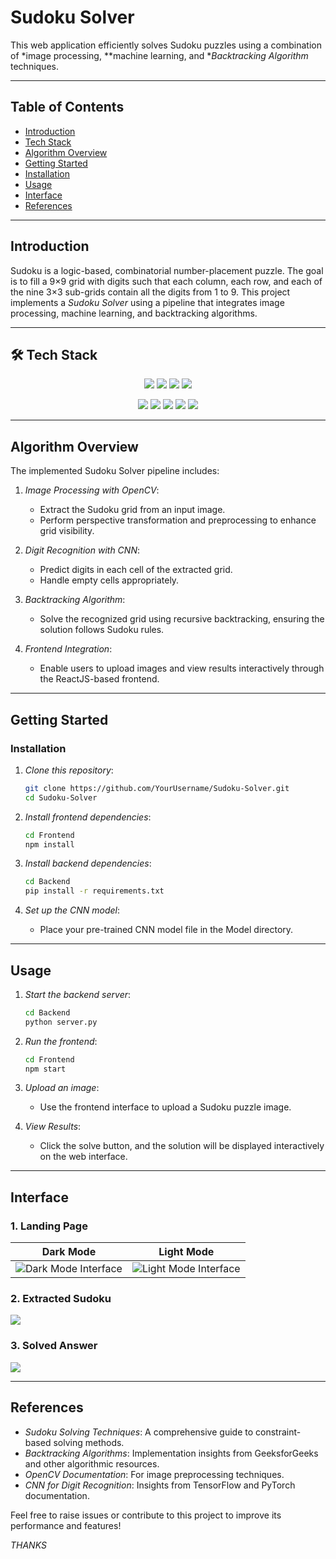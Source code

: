 # Sudoku Solver

This web application efficiently solves Sudoku puzzles using a combination of *image processing, **machine learning, and **Backtracking Algorithm* techniques.

---

## Table of Contents

- [Introduction](#introduction)
- [Tech Stack](#tech-stack🛠)
- [Algorithm Overview](#algorithm-overview)
- [Getting Started](#getting-started)
- [Installation](#installation)
- [Usage](#usage)
- [Interface](#interface)
- [References](#references)

---

## Introduction

Sudoku is a logic-based, combinatorial number-placement puzzle. The goal is to fill a 9×9 grid with digits such that each column, each row, and each of the nine 3×3 sub-grids contain all the digits from 1 to 9. This project implements a *Sudoku Solver* using a pipeline that integrates image processing, machine learning, and backtracking algorithms.

---


## 🛠 Tech Stack
<p align="center"> <img src="https://img.shields.io/badge/OpenCV-5C3EE8?style=for-the-badge&logo=opencv&logoColor=white"> <img src="https://img.shields.io/badge/React-61DAFB?style=for-the-badge&logo=react&logoColor=black"> <img src="https://img.shields.io/badge/Flask-000000?style=for-the-badge&logo=flask&logoColor=white"> <img src="https://img.shields.io/badge/TensorFlow-FF6F00?style=for-the-badge&logo=tensorflow&logoColor=white"> </p> <p align="center"> <img src="https://img.shields.io/badge/Numpy-013243?style=for-the-badge&logo=numpy&logoColor=white"> <img src="https://img.shields.io/badge/Matplotlib-11557C?style=for-the-badge&logo=matplotlib&logoColor=white"> <img src="https://img.shields.io/badge/Pandas-150458?style=for-the-badge&logo=pandas&logoColor=white"> <img src="https://img.shields.io/badge/Scikit--learn-F7931E?style=for-the-badge&logo=scikit-learn&logoColor=white"> <img src="https://img.shields.io/badge/JavaScript-F7DF1E?style=for-the-badge&logo=javascript&logoColor=black"> </p>

---

## Algorithm Overview

The implemented Sudoku Solver pipeline includes:

1. *Image Processing with OpenCV*:
   - Extract the Sudoku grid from an input image.
   - Perform perspective transformation and preprocessing to enhance grid visibility.

2. *Digit Recognition with CNN*:
   - Predict digits in each cell of the extracted grid.
   - Handle empty cells appropriately.

3. *Backtracking Algorithm*:
   - Solve the recognized grid using recursive backtracking, ensuring the solution follows Sudoku rules.

4. *Frontend Integration*:
   - Enable users to upload images and view results interactively through the ReactJS-based frontend.

---

## Getting Started

### Installation

1. *Clone this repository*:
    ```bash
    git clone https://github.com/YourUsername/Sudoku-Solver.git
    cd Sudoku-Solver
    ```
2. *Install frontend dependencies*:
    ```bash
    cd Frontend
    npm install
    ```  
3. *Install backend dependencies*:

    ```bash
    cd Backend
    pip install -r requirements.txt
    ```

4. *Set up the CNN model*:
   - Place your pre-trained CNN model file in the Model directory.

---

## Usage

1. *Start the backend server*:

    ```bash
    cd Backend
    python server.py
    ```

2. *Run the frontend*:

    ```bash
    cd Frontend
    npm start
    ```

3. *Upload an image*:
   - Use the frontend interface to upload a Sudoku puzzle image.

4. *View Results*:
   - Click the solve button, and the solution will be displayed interactively on the web interface.

---

## Interface
### 1. Landing Page
| Dark Mode                       | Light Mode                      |
|---------------------------------|---------------------------------|
| ![Dark Mode Interface](https://github.com/user-attachments/assets/fd06407a-6ce3-43c5-a3c9-c3a4afc66256) | ![Light Mode Interface](https://github.com/user-attachments/assets/7ee9cdf7-8c36-4f1d-95b8-b7f12334046a) |

### 2. Extracted Sudoku
![](https://github.com/user-attachments/assets/2c0b2547-4662-43f3-8117-52361abd4cc5)

### 3. Solved Answer
![](https://github.com/user-attachments/assets/cf18ba2a-fe07-4daa-9d86-63f3cd18e01a)

---

## References

- *Sudoku Solving Techniques*: A comprehensive guide to constraint-based solving methods.
- *Backtracking Algorithms*: Implementation insights from GeeksforGeeks and other algorithmic resources.
- *OpenCV Documentation*: For image preprocessing techniques.
- *CNN for Digit Recognition*: Insights from TensorFlow and PyTorch documentation.

Feel free to raise issues or contribute to this project to improve its performance and features!

*THANKS*
